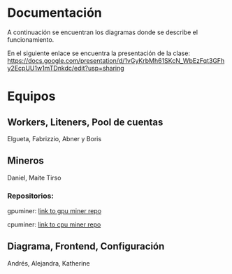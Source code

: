 # Documentación

A continuación se encuentran los diagramas donde se describe el funcionamiento.

En el siguiente enlace se encuentra la presentación de la clase:
https://docs.google.com/presentation/d/1vGyKrbMh61SKcN_WbEzFqt3GFhy2EcpUU1w1mTDnkdc/edit?usp=sharing

# Equipos

## Workers, Liteners, Pool de cuentas

Elgueta, Fabrizzio, Abner y Boris

## Mineros

Daniel, Maite Tirso

### Repositorios:
gpuminer: [link to gpu miner repo](https://github.com/cryptogrillos/gpuminer)

cpuminer: [link to cpu miner repo](https://github.com/cryptogrillos/cpuminer)


## Diagrama, Frontend, Configuración

Andrés, Alejandra, Katherine



